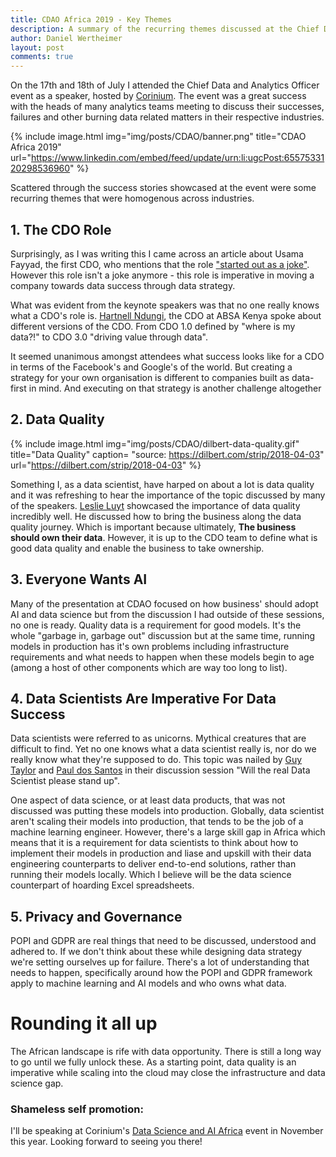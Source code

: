 ```yaml
---
title: CDAO Africa 2019 - Key Themes
description: A summary of the recurring themes discussed at the Chief Data and Analytics Officer Africa 2019
author: Daniel Wertheimer
layout: post
comments: true
---
```


On the 17th and 18th of July I attended the Chief Data and Analytics Officer event as a speaker, hosted by [Corinium](https://www.coriniumintelligence.com/). The event was a great success with the heads of many analytics teams meeting to discuss their successes, failures and other burning data related matters in their respective industries.

{% include image.html
            img="img/posts/CDAO/banner.png"
            title="CDAO Africa 2019"
            url="https://www.linkedin.com/embed/feed/update/urn:li:ugcPost:6557533120298536960" %}

Scattered through the success stories showcased at the event were some recurring themes that were homogenous across industries.

## 1. The CDO Role

Surprisingly, as I was writing this I came across an article about Usama Fayyad, the first CDO, who mentions that the role ["started out as a joke"](https://www.kdnuggets.com/2019/07/title-cdo-started-as-joke.html). However this role isn't a joke anymore - this role is imperative in moving a company towards data success through data strategy.

What was evident from the keynote speakers was that no one really knows what a CDO's role is. [Hartnell Ndungi](https://www.linkedin.com/in/hartnellndungi), the CDO at ABSA Kenya spoke about different versions of the CDO. From CDO 1.0 defined by "where is my data?!" to CDO 3.0 "driving value through data".

It seemed unanimous amongst attendees what success looks like for a CDO in terms of the Facebook's and Google's of the world. But creating a strategy for your own organisation is different to companies built as data-first in mind. And executing on that strategy is another challenge altogether

## 2. Data Quality

{% include image.html
            img="img/posts/CDAO/dilbert-data-quality.gif"
            title="Data Quality"
            caption= "source: https://dilbert.com/strip/2018-04-03"
            url="https://dilbert.com/strip/2018-04-03" %}

Something I, as a data scientist, have harped on about a lot is data quality and it was refreshing to hear the importance of the topic discussed by many of the speakers. [Leslie Luyt](https://www.linkedin.com/in/leslieluyt) showcased the importance of data quality incredibly well. He discussed how to bring the business along the data quality journey. Which is important because ultimately, **The business should own their data**. However, it is up to the CDO team to define what is good data quality and enable the business to take ownership.

## 3. Everyone Wants AI

Many of the presentation at CDAO focused on how business' should adopt AI and data science but from the discussion I had outside of these sessions, no one is ready. Quality data is a requirement for good models. It's the whole "garbage in, garbage out" discussion but at the same time, running models in production has it's own problems including infrastructure requirements and what needs to happen when these models begin to age (among a host of other components which are way too long to list).

## 4. Data Scientists Are Imperative For Data Success

Data scientists were referred to as unicorns. Mythical creatures that are difficult to find. Yet no one knows what a data scientist really is, nor do we really know what they're supposed to do. This topic was nailed by [Guy Taylor](https://www.linkedin.com/in/guytaylor) and [Paul dos Santos](https://www.linkedin.com/in/paulds8) in their discussion session "Will the real Data Scientist please stand up".

One aspect of data science, or at least data products, that was not discussed was putting these models into production. Globally, data scientist aren't scaling their models into production, that tends to be the job of a machine learning engineer. However, there's a large skill gap in Africa which means that it is a requirement for data scientists to think about how to implement their models in production and liase and upskill with their data engineering counterparts to deliver end-to-end solutions, rather than running their models locally. Which I believe will be the data science counterpart of hoarding Excel spreadsheets.

## 5. Privacy and Governance

POPI and GDPR are real things that need to be discussed, understood and adhered to. If we don't think about these while designing data strategy we're setting ourselves up for failure. There's a lot of understanding that needs to happen, specifically around how the POPI and GDPR framework apply to machine learning and AI models and who owns what data.

# Rounding it all up

The African landscape is rife with data opportunity. There is still a long way to go until we fully unlock these. As a starting point, data quality is an imperative while scaling into the cloud may close the infrastructure and data science gap.

### Shameless self promotion:

I'll be speaking at Corinium's [Data Science and AI Africa](https://datascience-af.coriniumintelligence.com/) event in November this year. Looking forward to seeing you there!
